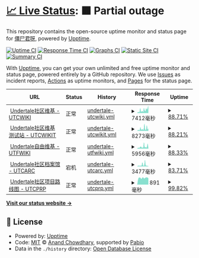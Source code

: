 # [📈 Live Status](https://status.utcwiki.com): <!--live status--> **🟧 Partial outage**

This repository contains the open-source uptime monitor and status page for [僵尸君呀](https://status.utcwiki.com), powered by [Upptime](https://github.com/upptime/upptime).

[![Uptime CI](https://github.com/gzombiejun/upptime/workflows/Uptime%20CI/badge.svg)](https://github.com/gzombiejun/upptime/actions?query=workflow%3A%22Uptime+CI%22)
[![Response Time CI](https://github.com/gzombiejun/upptime/workflows/Response%20Time%20CI/badge.svg)](https://github.com/gzombiejun/upptime/actions?query=workflow%3A%22Response+Time+CI%22)
[![Graphs CI](https://github.com/gzombiejun/upptime/workflows/Graphs%20CI/badge.svg)](https://github.com/gzombiejun/upptime/actions?query=workflow%3A%22Graphs+CI%22)
[![Static Site CI](https://github.com/gzombiejun/upptime/workflows/Static%20Site%20CI/badge.svg)](https://github.com/gzombiejun/upptime/actions?query=workflow%3A%22Static+Site+CI%22)
[![Summary CI](https://github.com/gzombiejun/upptime/workflows/Summary%20CI/badge.svg)](https://github.com/gzombiejun/upptime/actions?query=workflow%3A%22Summary+CI%22)

With [Upptime](https://upptime.js.org), you can get your own unlimited and free uptime monitor and status page, powered entirely by a GitHub repository. We use [Issues](https://github.com/gzombiejun/upptime/issues) as incident reports, [Actions](https://github.com/gzombiejun/upptime/actions) as uptime monitors, and [Pages](https://status.utcwiki.com) for the status page.

<!--start: status pages-->
<!-- This summary is generated by Upptime (https://github.com/upptime/upptime) -->
<!-- Do not edit this manually, your changes will be overwritten -->
<!-- prettier-ignore -->
| URL | Status | History | Response Time | Uptime |
| --- | ------ | ------- | ------------- | ------ |
| <img alt="" src="https://icons.duckduckgo.com/ip3/utcwiki.com.ico" height="13"> [Undertale社区维基 - UTCWIKI](https://utcwiki.com) | 正常 | [undertale-utcwiki.yml](https://github.com/gzombiejun/upptime/commits/HEAD/history/undertale-utcwiki.yml) | <details><summary><img alt="Response time graph" src="./graphs/undertale-utcwiki/response-time-week.png" height="20"> 7412毫秒</summary><br><a href="https://status.utcwiki.com/history/undertale-utcwiki"><img alt="Response time 4387" src="https://img.shields.io/endpoint?url=https%3A%2F%2Fraw.githubusercontent.com%2Fgzombiejun%2Fupptime%2FHEAD%2Fapi%2Fundertale-utcwiki%2Fresponse-time.json"></a><br><a href="https://status.utcwiki.com/history/undertale-utcwiki"><img alt="24-hour response time 11482" src="https://img.shields.io/endpoint?url=https%3A%2F%2Fraw.githubusercontent.com%2Fgzombiejun%2Fupptime%2FHEAD%2Fapi%2Fundertale-utcwiki%2Fresponse-time-day.json"></a><br><a href="https://status.utcwiki.com/history/undertale-utcwiki"><img alt="7-day response time 7412" src="https://img.shields.io/endpoint?url=https%3A%2F%2Fraw.githubusercontent.com%2Fgzombiejun%2Fupptime%2FHEAD%2Fapi%2Fundertale-utcwiki%2Fresponse-time-week.json"></a><br><a href="https://status.utcwiki.com/history/undertale-utcwiki"><img alt="30-day response time 4791" src="https://img.shields.io/endpoint?url=https%3A%2F%2Fraw.githubusercontent.com%2Fgzombiejun%2Fupptime%2FHEAD%2Fapi%2Fundertale-utcwiki%2Fresponse-time-month.json"></a><br><a href="https://status.utcwiki.com/history/undertale-utcwiki"><img alt="1-year response time 4387" src="https://img.shields.io/endpoint?url=https%3A%2F%2Fraw.githubusercontent.com%2Fgzombiejun%2Fupptime%2FHEAD%2Fapi%2Fundertale-utcwiki%2Fresponse-time-year.json"></a></details> | <details><summary><a href="https://status.utcwiki.com/history/undertale-utcwiki">88.71%</a></summary><a href="https://status.utcwiki.com/history/undertale-utcwiki"><img alt="All-time uptime 98.21%" src="https://img.shields.io/endpoint?url=https%3A%2F%2Fraw.githubusercontent.com%2Fgzombiejun%2Fupptime%2FHEAD%2Fapi%2Fundertale-utcwiki%2Fuptime.json"></a><br><a href="https://status.utcwiki.com/history/undertale-utcwiki"><img alt="24-hour uptime 68.81%" src="https://img.shields.io/endpoint?url=https%3A%2F%2Fraw.githubusercontent.com%2Fgzombiejun%2Fupptime%2FHEAD%2Fapi%2Fundertale-utcwiki%2Fuptime-day.json"></a><br><a href="https://status.utcwiki.com/history/undertale-utcwiki"><img alt="7-day uptime 88.71%" src="https://img.shields.io/endpoint?url=https%3A%2F%2Fraw.githubusercontent.com%2Fgzombiejun%2Fupptime%2FHEAD%2Fapi%2Fundertale-utcwiki%2Fuptime-week.json"></a><br><a href="https://status.utcwiki.com/history/undertale-utcwiki"><img alt="30-day uptime 96.75%" src="https://img.shields.io/endpoint?url=https%3A%2F%2Fraw.githubusercontent.com%2Fgzombiejun%2Fupptime%2FHEAD%2Fapi%2Fundertale-utcwiki%2Fuptime-month.json"></a><br><a href="https://status.utcwiki.com/history/undertale-utcwiki"><img alt="1-year uptime 98.21%" src="https://img.shields.io/endpoint?url=https%3A%2F%2Fraw.githubusercontent.com%2Fgzombiejun%2Fupptime%2FHEAD%2Fapi%2Fundertale-utcwiki%2Fuptime-year.json"></a></details>
| <img alt="" src="https://icons.duckduckgo.com/ip3/test.utcwiki.com.ico" height="13"> [Undertale社区维基 测试站 - UTCWIKIT](https://test.utcwiki.com) | 正常 | [undertale-utcwikit.yml](https://github.com/gzombiejun/upptime/commits/HEAD/history/undertale-utcwikit.yml) | <details><summary><img alt="Response time graph" src="./graphs/undertale-utcwikit/response-time-week.png" height="20"> 8273毫秒</summary><br><a href="https://status.utcwiki.com/history/undertale-utcwikit"><img alt="Response time 5842" src="https://img.shields.io/endpoint?url=https%3A%2F%2Fraw.githubusercontent.com%2Fgzombiejun%2Fupptime%2FHEAD%2Fapi%2Fundertale-utcwikit%2Fresponse-time.json"></a><br><a href="https://status.utcwiki.com/history/undertale-utcwikit"><img alt="24-hour response time 8944" src="https://img.shields.io/endpoint?url=https%3A%2F%2Fraw.githubusercontent.com%2Fgzombiejun%2Fupptime%2FHEAD%2Fapi%2Fundertale-utcwikit%2Fresponse-time-day.json"></a><br><a href="https://status.utcwiki.com/history/undertale-utcwikit"><img alt="7-day response time 8273" src="https://img.shields.io/endpoint?url=https%3A%2F%2Fraw.githubusercontent.com%2Fgzombiejun%2Fupptime%2FHEAD%2Fapi%2Fundertale-utcwikit%2Fresponse-time-week.json"></a><br><a href="https://status.utcwiki.com/history/undertale-utcwikit"><img alt="30-day response time 5522" src="https://img.shields.io/endpoint?url=https%3A%2F%2Fraw.githubusercontent.com%2Fgzombiejun%2Fupptime%2FHEAD%2Fapi%2Fundertale-utcwikit%2Fresponse-time-month.json"></a><br><a href="https://status.utcwiki.com/history/undertale-utcwikit"><img alt="1-year response time 5842" src="https://img.shields.io/endpoint?url=https%3A%2F%2Fraw.githubusercontent.com%2Fgzombiejun%2Fupptime%2FHEAD%2Fapi%2Fundertale-utcwikit%2Fresponse-time-year.json"></a></details> | <details><summary><a href="https://status.utcwiki.com/history/undertale-utcwikit">88.21%</a></summary><a href="https://status.utcwiki.com/history/undertale-utcwikit"><img alt="All-time uptime 97.19%" src="https://img.shields.io/endpoint?url=https%3A%2F%2Fraw.githubusercontent.com%2Fgzombiejun%2Fupptime%2FHEAD%2Fapi%2Fundertale-utcwikit%2Fuptime.json"></a><br><a href="https://status.utcwiki.com/history/undertale-utcwikit"><img alt="24-hour uptime 68.10%" src="https://img.shields.io/endpoint?url=https%3A%2F%2Fraw.githubusercontent.com%2Fgzombiejun%2Fupptime%2FHEAD%2Fapi%2Fundertale-utcwikit%2Fuptime-day.json"></a><br><a href="https://status.utcwiki.com/history/undertale-utcwikit"><img alt="7-day uptime 88.21%" src="https://img.shields.io/endpoint?url=https%3A%2F%2Fraw.githubusercontent.com%2Fgzombiejun%2Fupptime%2FHEAD%2Fapi%2Fundertale-utcwikit%2Fuptime-week.json"></a><br><a href="https://status.utcwiki.com/history/undertale-utcwikit"><img alt="30-day uptime 96.62%" src="https://img.shields.io/endpoint?url=https%3A%2F%2Fraw.githubusercontent.com%2Fgzombiejun%2Fupptime%2FHEAD%2Fapi%2Fundertale-utcwikit%2Fuptime-month.json"></a><br><a href="https://status.utcwiki.com/history/undertale-utcwikit"><img alt="1-year uptime 97.19%" src="https://img.shields.io/endpoint?url=https%3A%2F%2Fraw.githubusercontent.com%2Fgzombiejun%2Fupptime%2FHEAD%2Fapi%2Fundertale-utcwikit%2Fuptime-year.json"></a></details>
| <img alt="" src="https://icons.duckduckgo.com/ip3/free.utcwiki.com.ico" height="13"> [Undertale自由维基 - UTFWIKI](https://free.utcwiki.com) | 正常 | [undertale-utfwiki.yml](https://github.com/gzombiejun/upptime/commits/HEAD/history/undertale-utfwiki.yml) | <details><summary><img alt="Response time graph" src="./graphs/undertale-utfwiki/response-time-week.png" height="20"> 5956毫秒</summary><br><a href="https://status.utcwiki.com/history/undertale-utfwiki"><img alt="Response time 3487" src="https://img.shields.io/endpoint?url=https%3A%2F%2Fraw.githubusercontent.com%2Fgzombiejun%2Fupptime%2FHEAD%2Fapi%2Fundertale-utfwiki%2Fresponse-time.json"></a><br><a href="https://status.utcwiki.com/history/undertale-utfwiki"><img alt="24-hour response time 8132" src="https://img.shields.io/endpoint?url=https%3A%2F%2Fraw.githubusercontent.com%2Fgzombiejun%2Fupptime%2FHEAD%2Fapi%2Fundertale-utfwiki%2Fresponse-time-day.json"></a><br><a href="https://status.utcwiki.com/history/undertale-utfwiki"><img alt="7-day response time 5956" src="https://img.shields.io/endpoint?url=https%3A%2F%2Fraw.githubusercontent.com%2Fgzombiejun%2Fupptime%2FHEAD%2Fapi%2Fundertale-utfwiki%2Fresponse-time-week.json"></a><br><a href="https://status.utcwiki.com/history/undertale-utfwiki"><img alt="30-day response time 4243" src="https://img.shields.io/endpoint?url=https%3A%2F%2Fraw.githubusercontent.com%2Fgzombiejun%2Fupptime%2FHEAD%2Fapi%2Fundertale-utfwiki%2Fresponse-time-month.json"></a><br><a href="https://status.utcwiki.com/history/undertale-utfwiki"><img alt="1-year response time 3487" src="https://img.shields.io/endpoint?url=https%3A%2F%2Fraw.githubusercontent.com%2Fgzombiejun%2Fupptime%2FHEAD%2Fapi%2Fundertale-utfwiki%2Fresponse-time-year.json"></a></details> | <details><summary><a href="https://status.utcwiki.com/history/undertale-utfwiki">88.33%</a></summary><a href="https://status.utcwiki.com/history/undertale-utfwiki"><img alt="All-time uptime 98.81%" src="https://img.shields.io/endpoint?url=https%3A%2F%2Fraw.githubusercontent.com%2Fgzombiejun%2Fupptime%2FHEAD%2Fapi%2Fundertale-utfwiki%2Fuptime.json"></a><br><a href="https://status.utcwiki.com/history/undertale-utfwiki"><img alt="24-hour uptime 68.37%" src="https://img.shields.io/endpoint?url=https%3A%2F%2Fraw.githubusercontent.com%2Fgzombiejun%2Fupptime%2FHEAD%2Fapi%2Fundertale-utfwiki%2Fuptime-day.json"></a><br><a href="https://status.utcwiki.com/history/undertale-utfwiki"><img alt="7-day uptime 88.33%" src="https://img.shields.io/endpoint?url=https%3A%2F%2Fraw.githubusercontent.com%2Fgzombiejun%2Fupptime%2FHEAD%2Fapi%2Fundertale-utfwiki%2Fuptime-week.json"></a><br><a href="https://status.utcwiki.com/history/undertale-utfwiki"><img alt="30-day uptime 96.68%" src="https://img.shields.io/endpoint?url=https%3A%2F%2Fraw.githubusercontent.com%2Fgzombiejun%2Fupptime%2FHEAD%2Fapi%2Fundertale-utfwiki%2Fuptime-month.json"></a><br><a href="https://status.utcwiki.com/history/undertale-utfwiki"><img alt="1-year uptime 98.81%" src="https://img.shields.io/endpoint?url=https%3A%2F%2Fraw.githubusercontent.com%2Fgzombiejun%2Fupptime%2FHEAD%2Fapi%2Fundertale-utfwiki%2Fuptime-year.json"></a></details>
| <img alt="" src="https://icons.duckduckgo.com/ip3/arc.utcwiki.com.ico" height="13"> [Undertale社区档案馆 - UTCARC](https://arc.utcwiki.com) | 宕机 | [undertale-utcarc.yml](https://github.com/gzombiejun/upptime/commits/HEAD/history/undertale-utcarc.yml) | <details><summary><img alt="Response time graph" src="./graphs/undertale-utcarc/response-time-week.png" height="20"> 3477毫秒</summary><br><a href="https://status.utcwiki.com/history/undertale-utcarc"><img alt="Response time 2359" src="https://img.shields.io/endpoint?url=https%3A%2F%2Fraw.githubusercontent.com%2Fgzombiejun%2Fupptime%2FHEAD%2Fapi%2Fundertale-utcarc%2Fresponse-time.json"></a><br><a href="https://status.utcwiki.com/history/undertale-utcarc"><img alt="24-hour response time 7155" src="https://img.shields.io/endpoint?url=https%3A%2F%2Fraw.githubusercontent.com%2Fgzombiejun%2Fupptime%2FHEAD%2Fapi%2Fundertale-utcarc%2Fresponse-time-day.json"></a><br><a href="https://status.utcwiki.com/history/undertale-utcarc"><img alt="7-day response time 3477" src="https://img.shields.io/endpoint?url=https%3A%2F%2Fraw.githubusercontent.com%2Fgzombiejun%2Fupptime%2FHEAD%2Fapi%2Fundertale-utcarc%2Fresponse-time-week.json"></a><br><a href="https://status.utcwiki.com/history/undertale-utcarc"><img alt="30-day response time 2821" src="https://img.shields.io/endpoint?url=https%3A%2F%2Fraw.githubusercontent.com%2Fgzombiejun%2Fupptime%2FHEAD%2Fapi%2Fundertale-utcarc%2Fresponse-time-month.json"></a><br><a href="https://status.utcwiki.com/history/undertale-utcarc"><img alt="1-year response time 2359" src="https://img.shields.io/endpoint?url=https%3A%2F%2Fraw.githubusercontent.com%2Fgzombiejun%2Fupptime%2FHEAD%2Fapi%2Fundertale-utcarc%2Fresponse-time-year.json"></a></details> | <details><summary><a href="https://status.utcwiki.com/history/undertale-utcarc">83.71%</a></summary><a href="https://status.utcwiki.com/history/undertale-utcarc"><img alt="All-time uptime 98.93%" src="https://img.shields.io/endpoint?url=https%3A%2F%2Fraw.githubusercontent.com%2Fgzombiejun%2Fupptime%2FHEAD%2Fapi%2Fundertale-utcarc%2Fuptime.json"></a><br><a href="https://status.utcwiki.com/history/undertale-utcarc"><img alt="24-hour uptime 30.42%" src="https://img.shields.io/endpoint?url=https%3A%2F%2Fraw.githubusercontent.com%2Fgzombiejun%2Fupptime%2FHEAD%2Fapi%2Fundertale-utcarc%2Fuptime-day.json"></a><br><a href="https://status.utcwiki.com/history/undertale-utcarc"><img alt="7-day uptime 83.71%" src="https://img.shields.io/endpoint?url=https%3A%2F%2Fraw.githubusercontent.com%2Fgzombiejun%2Fupptime%2FHEAD%2Fapi%2Fundertale-utcarc%2Fuptime-week.json"></a><br><a href="https://status.utcwiki.com/history/undertale-utcarc"><img alt="30-day uptime 91.42%" src="https://img.shields.io/endpoint?url=https%3A%2F%2Fraw.githubusercontent.com%2Fgzombiejun%2Fupptime%2FHEAD%2Fapi%2Fundertale-utcarc%2Fuptime-month.json"></a><br><a href="https://status.utcwiki.com/history/undertale-utcarc"><img alt="1-year uptime 98.93%" src="https://img.shields.io/endpoint?url=https%3A%2F%2Fraw.githubusercontent.com%2Fgzombiejun%2Fupptime%2FHEAD%2Fapi%2Fundertale-utcarc%2Fuptime-year.json"></a></details>
| <img alt="" src="https://icons.duckduckgo.com/ip3/road.utcwiki.com.ico" height="13"> [Undertale社区项目路线图 - UTCPRP](https://road.utcwiki.com) | 正常 | [undertale-utcprp.yml](https://github.com/gzombiejun/upptime/commits/HEAD/history/undertale-utcprp.yml) | <details><summary><img alt="Response time graph" src="./graphs/undertale-utcprp/response-time-week.png" height="20"> 891毫秒</summary><br><a href="https://status.utcwiki.com/history/undertale-utcprp"><img alt="Response time 2812" src="https://img.shields.io/endpoint?url=https%3A%2F%2Fraw.githubusercontent.com%2Fgzombiejun%2Fupptime%2FHEAD%2Fapi%2Fundertale-utcprp%2Fresponse-time.json"></a><br><a href="https://status.utcwiki.com/history/undertale-utcprp"><img alt="24-hour response time 852" src="https://img.shields.io/endpoint?url=https%3A%2F%2Fraw.githubusercontent.com%2Fgzombiejun%2Fupptime%2FHEAD%2Fapi%2Fundertale-utcprp%2Fresponse-time-day.json"></a><br><a href="https://status.utcwiki.com/history/undertale-utcprp"><img alt="7-day response time 891" src="https://img.shields.io/endpoint?url=https%3A%2F%2Fraw.githubusercontent.com%2Fgzombiejun%2Fupptime%2FHEAD%2Fapi%2Fundertale-utcprp%2Fresponse-time-week.json"></a><br><a href="https://status.utcwiki.com/history/undertale-utcprp"><img alt="30-day response time 5848" src="https://img.shields.io/endpoint?url=https%3A%2F%2Fraw.githubusercontent.com%2Fgzombiejun%2Fupptime%2FHEAD%2Fapi%2Fundertale-utcprp%2Fresponse-time-month.json"></a><br><a href="https://status.utcwiki.com/history/undertale-utcprp"><img alt="1-year response time 2812" src="https://img.shields.io/endpoint?url=https%3A%2F%2Fraw.githubusercontent.com%2Fgzombiejun%2Fupptime%2FHEAD%2Fapi%2Fundertale-utcprp%2Fresponse-time-year.json"></a></details> | <details><summary><a href="https://status.utcwiki.com/history/undertale-utcprp">99.82%</a></summary><a href="https://status.utcwiki.com/history/undertale-utcprp"><img alt="All-time uptime 98.05%" src="https://img.shields.io/endpoint?url=https%3A%2F%2Fraw.githubusercontent.com%2Fgzombiejun%2Fupptime%2FHEAD%2Fapi%2Fundertale-utcprp%2Fuptime.json"></a><br><a href="https://status.utcwiki.com/history/undertale-utcprp"><img alt="24-hour uptime 100.00%" src="https://img.shields.io/endpoint?url=https%3A%2F%2Fraw.githubusercontent.com%2Fgzombiejun%2Fupptime%2FHEAD%2Fapi%2Fundertale-utcprp%2Fuptime-day.json"></a><br><a href="https://status.utcwiki.com/history/undertale-utcprp"><img alt="7-day uptime 99.82%" src="https://img.shields.io/endpoint?url=https%3A%2F%2Fraw.githubusercontent.com%2Fgzombiejun%2Fupptime%2FHEAD%2Fapi%2Fundertale-utcprp%2Fuptime-week.json"></a><br><a href="https://status.utcwiki.com/history/undertale-utcprp"><img alt="30-day uptime 96.43%" src="https://img.shields.io/endpoint?url=https%3A%2F%2Fraw.githubusercontent.com%2Fgzombiejun%2Fupptime%2FHEAD%2Fapi%2Fundertale-utcprp%2Fuptime-month.json"></a><br><a href="https://status.utcwiki.com/history/undertale-utcprp"><img alt="1-year uptime 98.05%" src="https://img.shields.io/endpoint?url=https%3A%2F%2Fraw.githubusercontent.com%2Fgzombiejun%2Fupptime%2FHEAD%2Fapi%2Fundertale-utcprp%2Fuptime-year.json"></a></details>

<!--end: status pages-->

[**Visit our status website →**](https://status.utcwiki.com)

## 📄 License

- Powered by: [Upptime](https://github.com/upptime/upptime)
- Code: [MIT](./LICENSE) © [Anand Chowdhary](https://anandchowdhary.com), supported by [Pabio](https://pabio.com)
- Data in the `./history` directory: [Open Database License](https://opendatacommons.org/licenses/odbl/1-0/)
